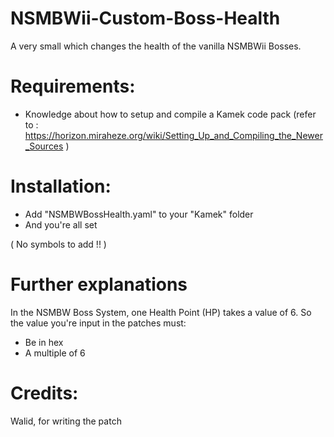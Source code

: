 # NSMBWii-Custom-Boss-Health
A very small which changes the health of the vanilla NSMBWii Bosses.

# Requirements:

- Knowledge about how to setup and compile a Kamek code pack (refer to : https://horizon.miraheze.org/wiki/Setting_Up_and_Compiling_the_Newer_Sources )

# Installation:

- Add "NSMBWBossHealth.yaml" to your "Kamek" folder
- And you're all set

( No symbols to add !! )

# Further explanations

In the NSMBW Boss System, one Health Point (HP) takes a value of 6.
So the value you're input in the patches must:

- Be in hex
- A multiple of 6

# Credits:

Walid, for writing the patch
